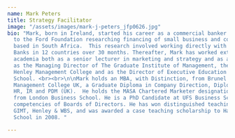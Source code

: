 ```yaml
---
name: Mark Peters
title: Strategy Facilitator
image: "/assets/images/mark-j-peters_jfp0626.jpg"
bio: "Mark, born in Ireland, started his career as a commercial banker and then moved
  to the Ford Foundation researching financing of small business and community development,
  based in South Africa.  This research involved working directly with Community Investment
  Banks in 12 countries over 30 months. Thereafter, Mark has worked extensively in
  academia both as a senior lecturer in marketing and strategy and as an administrator
  as the Managing Director of The Graduate Institute of Management, the Director of
  Henley Management College and as the Director of Executive Education at Wits Business
  School. <br><br>\n\nMark holds an MBA, with Distinction, from Brunel and Henley
  Management College UK, a Graduate Diploma in Company Direction, Diplomas in Finance,
  HR, IR and PDM (UK).  He holds the MASA Chartered Marketer designation and an IEDP
  from London Business School. He is a PhD Candidate at UFS Business School, studying
  competencies of Boards of Directors. He has won distinguished teaching awards at
  GIMT, Henley & WBS, and was awarded a case teaching scholarship to Harvard Business
  School in 2008. "

---
```

